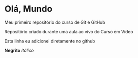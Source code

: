 # Olá, Mundo
 Meu primeiro repositório do curso de Git e GitHub

 Repositório criado durante uma aula ao vivo do Curso em Vídeo
 
Esta linha eu adicionei diretamente no github

**Negrito**
*Itálico*
